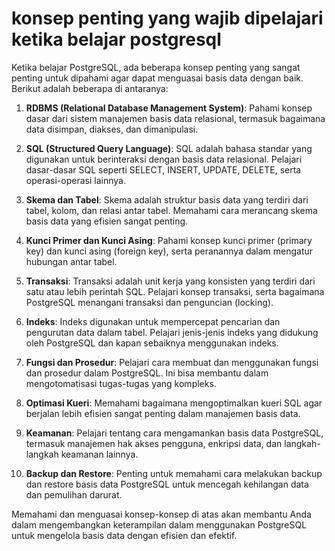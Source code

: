 # konsep penting yang wajib dipelajari ketika belajar postgresql

Ketika belajar PostgreSQL, ada beberapa konsep penting yang sangat penting untuk dipahami agar dapat menguasai basis data dengan baik. Berikut adalah beberapa di antaranya:

1. **RDBMS (Relational Database Management System)**: Pahami konsep dasar dari sistem manajemen basis data relasional, termasuk bagaimana data disimpan, diakses, dan dimanipulasi.

2. **SQL (Structured Query Language)**: SQL adalah bahasa standar yang digunakan untuk berinteraksi dengan basis data relasional. Pelajari dasar-dasar SQL seperti SELECT, INSERT, UPDATE, DELETE, serta operasi-operasi lainnya.

3. **Skema dan Tabel**: Skema adalah struktur basis data yang terdiri dari tabel, kolom, dan relasi antar tabel. Memahami cara merancang skema basis data yang efisien sangat penting.

4. **Kunci Primer dan Kunci Asing**: Pahami konsep kunci primer (primary key) dan kunci asing (foreign key), serta peranannya dalam mengatur hubungan antar tabel.

5. **Transaksi**: Transaksi adalah unit kerja yang konsisten yang terdiri dari satu atau lebih perintah SQL. Pelajari konsep transaksi, serta bagaimana PostgreSQL menangani transaksi dan penguncian (locking).

6. **Indeks**: Indeks digunakan untuk mempercepat pencarian dan pengurutan data dalam tabel. Pelajari jenis-jenis indeks yang didukung oleh PostgreSQL dan kapan sebaiknya menggunakan indeks.

7. **Fungsi dan Prosedur**: Pelajari cara membuat dan menggunakan fungsi dan prosedur dalam PostgreSQL. Ini bisa membantu dalam mengotomatisasi tugas-tugas yang kompleks.

8. **Optimasi Kueri**: Memahami bagaimana mengoptimalkan kueri SQL agar berjalan lebih efisien sangat penting dalam manajemen basis data.

9. **Keamanan**: Pelajari tentang cara mengamankan basis data PostgreSQL, termasuk manajemen hak akses pengguna, enkripsi data, dan langkah-langkah keamanan lainnya.

10. **Backup dan Restore**: Penting untuk memahami cara melakukan backup dan restore basis data PostgreSQL untuk mencegah kehilangan data dan pemulihan darurat.

Memahami dan menguasai konsep-konsep di atas akan membantu Anda dalam mengembangkan keterampilan dalam menggunakan PostgreSQL untuk mengelola basis data dengan efisien dan efektif.